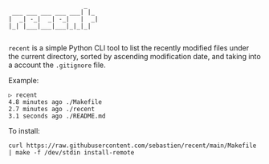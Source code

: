 ```
                     _   
 ___ ___ ___ ___ ___| |_ 
|  _| -_|  _| -_|   |  _|
|_| |___|___|___|_|_|_|  
                         
```

`recent` is a simple Python CLI tool to list the recently modified files under
the current directory, sorted by ascending modification date, and taking into a
account the `.gitignore` file.

Example:

```
▷ recent
4.8 minutes ago	./Makefile
2.7 minutes ago	./recent
3.1 seconds ago	./README.md
```

To install:

```
curl https://raw.githubusercontent.com/sebastien/recent/main/Makefile | make -f /dev/stdin install-remote
```
